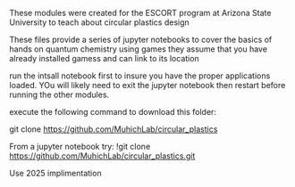 These modules were created for the ESCORT program at Arizona State University to teach about circular plastics design

These files provide a series of jupyter notebooks to cover the basics of hands on quantum chemistry using games
they assume that you have already installed gamess and can link to its location

run the intsall notebook first to insure you have the proper applications loaded. YOu will likely need to exit the jupyter notebook then restart before running the other modules. 

execute the following command to download this folder:




git clone https://github.com/MuhichLab/circular_plastics


From a jupyter notebook try:
!git clone https://github.com/MuhichLab/circular_plastics.git

Use 2025 implimentation
